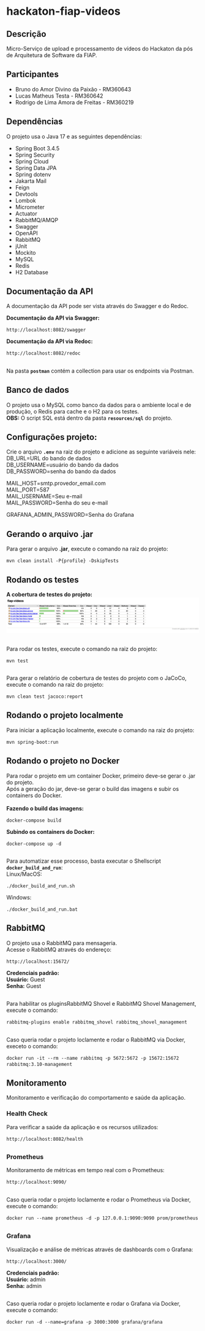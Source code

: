 # hackaton-fiap-videos
Descrição
---------
Micro-Serviço de upload e processamento de vídeos do Hackaton da pós de Arquitetura de Software da FIAP.

Participantes
-------------
* Bruno do Amor Divino da Paixão - RM360643
* Lucas Matheus Testa - RM360642
* Rodrigo de Lima Amora de Freitas - RM360219

Dependências
------------
O projeto usa o Java 17 e as seguintes dependências:

* Spring Boot 3.4.5
* Spring Security
* Spring Cloud
* Spring Data JPA
* Spring dotenv
* Jakarta Mail
* Feign
* Devtools
* Lombok
* Micrometer
* Actuator
* RabbitMQ/AMQP
* Swagger
* OpenAPI
* RabbitMQ
* jUnit
* Mockito
* MySQL
* Redis
* H2 Database

Documentação da API
-------------------
A documentação da API pode ser vista através do Swagger e do Redoc.<br>

<b>Documentação da API via Swagger:</b>
```shell script
http://localhost:8082/swagger
```

<b>Documentação da API via Redoc:</b>
```shell script
http://localhost:8082/redoc
```

##
Na pasta <b>`postman`</b> contém a collection para usar os endpoints via Postman.

Banco de dados
--------------
O projeto usa o MySQL como banco da dados para o ambiente local e de produção, o Redis para cache e o H2 para os testes.
<br>
<b>OBS:</b> O script SQL está dentro da pasta <b>`resources/sql`</b> do projeto. 

Configurações projeto:
---------------------
Crie o arquivo <b>`.env`</b> na raiz do projeto e adicione as seguinte variáveis nele:<br>
DB_URL=URL do bando de dados <br>
DB_USERNAME=usuário do bando da dados <br>
DB_PASSWORD=senha do bando da dados <br>

MAIL_HOST=smtp.provedor_email.com <br>
MAIL_PORT=587 <br>
MAIL_USERNAME=Seu e-mail <br>
MAIL_PASSWORD=Senha do seu e-mail <br>

GRAFANA_ADMIN_PASSWORD=Senha do Grafana <br>

Gerando o arquivo .jar
----------------------
Para gerar o arquivo <b>.jar</b>, execute o comando na raiz do projeto:
```shell script
mvn clean install -P{profile} -DskipTests
```

Rodando os testes
-----------------
<b>A cobertura de testes do projeto:</b>
![A cobertura de testes do projeto:](imagens/cobertura-de-testes.png)

##

Para rodar os testes, execute o comando na raiz do projeto:
```shell script
mvn test
```

##
Para gerar o relatório de cobertura de testes do projeto com o JaCoCo, execute o comando na raiz do projeto:
```shell script
mvn clean test jacoco:report
```

Rodando o projeto localmente
----------------------------
Para iniciar a aplicação localmente, execute o comando na raiz do projeto:

```shell script
mvn spring-boot:run
```

Rodando o projeto no Docker
---------------------------
Para rodar o projeto em um container Docker, primeiro deve-se gerar o .jar do projeto.<br>
Após a geração do jar, deve-se gerar o build das imagens e subir os containers do Docker.<br><br>
<b>Fazendo o build das imagens:</b>
```shell script
docker-compose build
```

<b>Subindo os containers do Docker:</b>
```shell script
docker-compose up -d
```

##
Para automatizar esse processo, basta executar o Shellscript <b>`docker_build_and_run`</b>:<br>
Linux/MacOS:
```shell script
./docker_build_and_run.sh
```

Windows:
```shell script
./docker_build_and_run.bat
```

RabbitMQ
--------
O projeto usa o RabbitMQ para mensageria.<br>
Acesse o RabbitMQ através do endereço:
```shell script
http://localhost:15672/
```

<b>Credenciais padrão:</b> <br>
<b>Usuário:</b> Guest <br>
<b>Senha:</b> Guest

##
Para habilitar os pluginsRabbitMQ Shovel e RabbitMQ Shovel Management, execute o comando:
```shell script
rabbitmq-plugins enable rabbitmq_shovel rabbitmq_shovel_management
```

##
Caso queria rodar o projeto loclamente e rodar o RabbitMQ via Docker, execeto o comando:
```shell script
docker run -it --rm --name rabbitmq -p 5672:5672 -p 15672:15672 rabbitmq:3.10-management
```

Monitoramento
-------------
Monitoramento e verificação do comportamento e saúde da aplicação.

### Health Check
Para verificar a saúde da aplicação e os recursos utilizados:
```shell script
http://localhost:8082/health
```

##

### Prometheus
Monitoramento de métricas em tempo real com o Prometheus:
```shell script
http://localhost:9090/
```

##
Caso queria rodar o projeto loclamente e rodar o Prometheus via Docker, execute o comando:
```shell script
docker run --name prometheus -d -p 127.0.0.1:9090:9090 prom/prometheus
```

##

### Grafana
Visualização e análise de métricas através de dashboards com o Grafana:
```shell script
http://localhost:3000/
```

<b>Credenciais padrão:</b> <br>
<b>Usuário:</b> admin <br>
<b>Senha:</b> admin

##
Caso queria rodar o projeto loclamente e rodar o Grafana via Docker, execute o comando:
```shell script
docker run -d --name=grafana -p 3000:3000 grafana/grafana
```
